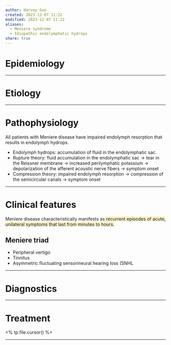 ```yaml
---
author: Harvey Guo
created: 2023-12-07 11:22
modified: 2023-12-07 11:22
aliases:
  - Meniere syndrome
  - Idiopathic endolymphatic hydrops
share: true
---
```


# Epidemiology


---
# Etiology


---
# Pathophysiology
All patients with Meniere disease have impaired endolymph resorption that results in endolymph hydrops.
- Endolymph hydrops: accumulation of fluid in the endolymphatic sac.
- Rupture theory: fluid accumulation in the endolymphatic sac → tear in the Reissner membrane  → increased perilymphatic potassium → depolarization of the afferent acoustic nerve fibers → symptom onset
- Compression theory: impaired endolymph resorption → compression of the semicircular canals  → symptom onset

---
# Clinical features
Meniere disease characteristically manifests as<span style="background:rgba(240, 200, 0, 0.2)"> recurrent episodes of acute, unilateral symptoms that last from minutes to hours.</span>
## Meniere triad
- Peripheral vertigo
- Tinnitus
- Asymmetric fluctuating sensorineural hearing loss (SNHL

---
# Diagnostics


---
# Treatment
<% tp.file.cursor() %>

---

